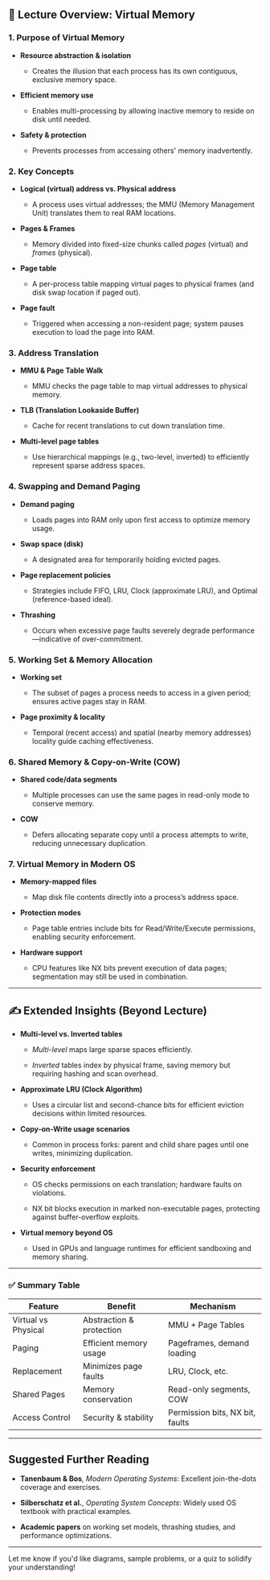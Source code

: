 
## 📘 Lecture Overview: Virtual Memory

### 1. **Purpose of Virtual Memory**

- **Resource abstraction & isolation**
    
    - Creates the illusion that each process has its own contiguous, exclusive memory space.
        
- **Efficient memory use**
    
    - Enables multi-processing by allowing inactive memory to reside on disk until needed.
        
- **Safety & protection**
    
    - Prevents processes from accessing others' memory inadvertently.
        

### 2. **Key Concepts**

- **Logical (virtual) address vs. Physical address**
    
    - A process uses virtual addresses; the MMU (Memory Management Unit) translates them to real RAM locations.
        
- **Pages & Frames**
    
    - Memory divided into fixed-size chunks called _pages_ (virtual) and _frames_ (physical).
        
- **Page table**
    
    - A per-process table mapping virtual pages to physical frames (and disk swap location if paged out).
        
- **Page fault**
    
    - Triggered when accessing a non-resident page; system pauses execution to load the page into RAM.
        

### 3. **Address Translation**

- **MMU & Page Table Walk**
    
    - MMU checks the page table to map virtual addresses to physical memory.
        
- **TLB (Translation Lookaside Buffer)**
    
    - Cache for recent translations to cut down translation time.
        
- **Multi-level page tables**
    
    - Use hierarchical mappings (e.g., two-level, inverted) to efficiently represent sparse address spaces.
        

### 4. **Swapping and Demand Paging**

- **Demand paging**
    
    - Loads pages into RAM only upon first access to optimize memory usage.
        
- **Swap space (disk)**
    
    - A designated area for temporarily holding evicted pages.
        
- **Page replacement policies**
    
    - Strategies include FIFO, LRU, Clock (approximate LRU), and Optimal (reference-based ideal).
        
- **Thrashing**
    
    - Occurs when excessive page faults severely degrade performance—indicative of over-commitment.
        

### 5. **Working Set & Memory Allocation**

- **Working set**
    
    - The subset of pages a process needs to access in a given period; ensures active pages stay in RAM.
        
- **Page proximity & locality**
    
    - Temporal (recent access) and spatial (nearby memory addresses) locality guide caching effectiveness.
        

### 6. **Shared Memory & Copy-on-Write (COW)**

- **Shared code/data segments**
    
    - Multiple processes can use the same pages in read-only mode to conserve memory.
        
- **COW**
    
    - Defers allocating separate copy until a process attempts to write, reducing unnecessary duplication.
        

### 7. **Virtual Memory in Modern OS**

- **Memory-mapped files**
    
    - Map disk file contents directly into a process’s address space.
        
- **Protection modes**
    
    - Page table entries include bits for Read/Write/Execute permissions, enabling security enforcement.
        
- **Hardware support**
    
    - CPU features like NX bits prevent execution of data pages; segmentation may still be used in combination.
        

---

## ✍️ Extended Insights (Beyond Lecture)

- **Multi-level vs. Inverted tables**
    
    - _Multi-level_ maps large sparse spaces efficiently.
        
    - _Inverted_ tables index by physical frame, saving memory but requiring hashing and scan overhead.
        
- **Approximate LRU (Clock Algorithm)**
    
    - Uses a circular list and second-chance bits for efficient eviction decisions within limited resources.
        
- **Copy-on-Write usage scenarios**
    
    - Common in process forks: parent and child share pages until one writes, minimizing duplication.
        
- **Security enforcement**
    
    - OS checks permissions on each translation; hardware faults on violations.
        
    - NX bit blocks execution in marked non-executable pages, protecting against buffer-overflow exploits.
        
- **Virtual memory beyond OS**
    
    - Used in GPUs and language runtimes for efficient sandboxing and memory sharing.
        

---

### ✅ Summary Table

|Feature|Benefit|Mechanism|
|---|---|---|
|Virtual vs Physical|Abstraction & protection|MMU + Page Tables|
|Paging|Efficient memory usage|Pageframes, demand loading|
|Replacement|Minimizes page faults|LRU, Clock, etc.|
|Shared Pages|Memory conservation|Read-only segments, COW|
|Access Control|Security & stability|Permission bits, NX bit, faults|

---

## Suggested Further Reading

- **Tanenbaum & Bos**, _Modern Operating Systems_: Excellent join-the-dots coverage and exercises.
    
- **Silberschatz et al.**, _Operating System Concepts_: Widely used OS textbook with practical examples.
    
- **Academic papers** on working set models, thrashing studies, and performance optimizations.
    

---

Let me know if you'd like diagrams, sample problems, or a quiz to solidify your understanding!